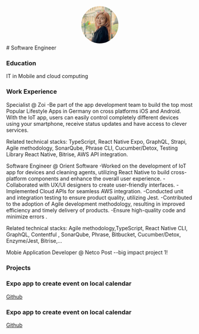 
<div style="text-align: center;">
  <img src="assets/img/headshot_circle.png" alt="Profile Picture" style="border-radius: 50%; width: 100px; height: 100px;">
</div>
# Software Engineer

### Education
IT in Mobile and cloud computing

### Work Experience
Specialist @ Zoi
-Be part of the app development team to build the top most Popular Lifestyle Apps in Germany on cross platforms iOS and Android. With the IoT app, users can easily control completely different devices using your smartphone, receive status updates and have access to clever services.

Related technical stacks: TypeScript, React Native Expo, GraphQL, Strapi, Agile methodology, SonarQube, Phrase CLI, Cucumber/Detox, Testing Library React Native, Bitrise, AWS API integration. 

Software Engineer @ Orient Software
-Worked on the development of IoT app for devices and cleaning agents, utilizing React Native to build cross-platform components and enhance the overall user experience.
-Collaborated with UX/UI designers to create user-friendly interfaces.
-Implemented Cloud APIs for seamless AWS integration.
-Conducted unit and integration testing to ensure product quality, utilizing Jest.
-Contributed to the adoption of Agile development methodology, resulting in improved efficiency and timely delivery of products.
-Ensure high-quality code and minimize errors .

Related technical stacks: Agile methodology,TypeScript, React Native CLI, GraphQL, Contentful , SonarQube, Phrase, Bitbucket, Cucumber/Detox, Enzyme/Jest, Bitrise,...

Mobie Application Developer @ Netco Post
--big impact project 1!

### Projects

### Expo app to create event on local calendar
[Github]([https://www.mdpi.com/1424-8220/22/8/3048](https://github.com/tabby-soup/portfolio))

### Expo app to create event on local calendar
[Github]([https://www.mdpi.com/1424-8220/22/8/3048](https://github.com/tabby-soup/portfolio))
